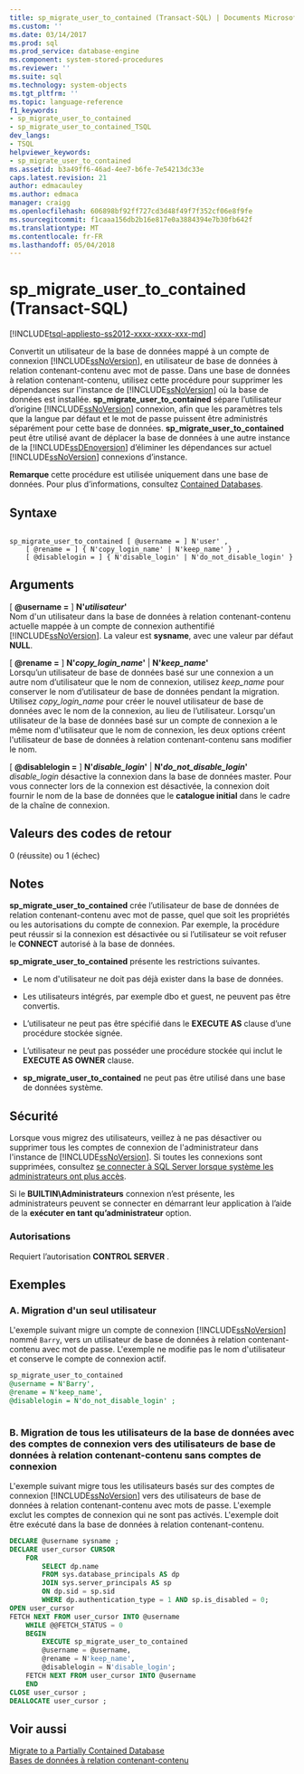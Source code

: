 ```yaml
---
title: sp_migrate_user_to_contained (Transact-SQL) | Documents Microsoft
ms.custom: ''
ms.date: 03/14/2017
ms.prod: sql
ms.prod_service: database-engine
ms.component: system-stored-procedures
ms.reviewer: ''
ms.suite: sql
ms.technology: system-objects
ms.tgt_pltfrm: ''
ms.topic: language-reference
f1_keywords:
- sp_migrate_user_to_contained
- sp_migrate_user_to_contained_TSQL
dev_langs:
- TSQL
helpviewer_keywords:
- sp_migrate_user_to_contained
ms.assetid: b3a49ff6-46ad-4ee7-b6fe-7e54213dc33e
caps.latest.revision: 21
author: edmacauley
ms.author: edmaca
manager: craigg
ms.openlocfilehash: 606898bf92ff727cd3d48f49f7f352cf06e8f9fe
ms.sourcegitcommit: f1caaa156db2b16e817e0a3884394e7b30fb642f
ms.translationtype: MT
ms.contentlocale: fr-FR
ms.lasthandoff: 05/04/2018
---
```

# <a name="spmigrateusertocontained-transact-sql"></a>sp_migrate_user_to_contained (Transact-SQL)
[!INCLUDE[tsql-appliesto-ss2012-xxxx-xxxx-xxx-md](../../includes/tsql-appliesto-ss2012-xxxx-xxxx-xxx-md.md)]

  Convertit un utilisateur de la base de données mappé à un compte de connexion [!INCLUDE[ssNoVersion](../../includes/ssnoversion-md.md)], en utilisateur de base de données à relation contenant-contenu avec mot de passe. Dans une base de données à relation contenant-contenu, utilisez cette procédure pour supprimer les dépendances sur l'instance de [!INCLUDE[ssNoVersion](../../includes/ssnoversion-md.md)] où la base de données est installée. **sp_migrate_user_to_contained** sépare l’utilisateur d’origine [!INCLUDE[ssNoVersion](../../includes/ssnoversion-md.md)] connexion, afin que les paramètres tels que la langue par défaut et le mot de passe puissent être administrés séparément pour cette base de données. **sp_migrate_user_to_contained** peut être utilisé avant de déplacer la base de données à une autre instance de la [!INCLUDE[ssDEnoversion](../../includes/ssdenoversion-md.md)] d’éliminer les dépendances sur actuel [!INCLUDE[ssNoVersion](../../includes/ssnoversion-md.md)] connexions d’instance.  
  
 **Remarque** cette procédure est utilisée uniquement dans une base de données. Pour plus d’informations, consultez [Contained Databases](../../relational-databases/databases/contained-databases.md).  
  
## <a name="syntax"></a>Syntaxe  
  
```  
  
sp_migrate_user_to_contained [ @username = ] N'user' ,   
    [ @rename = ] { N'copy_login_name' | N'keep_name' } ,   
    [ @disablelogin = ] { N'disable_login' | N'do_not_disable_login' }   
```  
  
## <a name="arguments"></a>Arguments  
 [ **@username =** ] **N'***utilisateur***'**  
 Nom d'un utilisateur dans la base de données à relation contenant-contenu actuelle mappée à un compte de connexion authentifié [!INCLUDE[ssNoVersion](../../includes/ssnoversion-md.md)]. La valeur est **sysname**, avec une valeur par défaut **NULL**.  
  
 [ **@rename =** ] **N'***copy_login_name***'** | **N'***keep_name***'**  
 Lorsqu’un utilisateur de base de données basé sur une connexion a un autre nom d’utilisateur que le nom de connexion, utilisez *keep_name* pour conserver le nom d’utilisateur de base de données pendant la migration. Utilisez *copy_login_name* pour créer le nouvel utilisateur de base de données avec le nom de la connexion, au lieu de l’utilisateur. Lorsqu'un utilisateur de la base de données basé sur un compte de connexion a le même nom d'utilisateur que le nom de connexion, les deux options créent l'utilisateur de base de données à relation contenant-contenu sans modifier le nom.  
  
 [ **@disablelogin =** ] **N'***disable_login***'** | **N'***do_not_disable_login***'**  
 *disable_login* désactive la connexion dans la base de données master. Pour vous connecter lors de la connexion est désactivée, la connexion doit fournir le nom de la base de données que le **catalogue initial** dans le cadre de la chaîne de connexion.  
  
## <a name="return-code-values"></a>Valeurs des codes de retour  
 0 (réussite) ou 1 (échec)  
  
## <a name="remarks"></a>Notes  
 **sp_migrate_user_to_contained** crée l’utilisateur de base de données de relation contenant-contenu avec mot de passe, quel que soit les propriétés ou les autorisations du compte de connexion. Par exemple, la procédure peut réussir si la connexion est désactivée ou si l’utilisateur se voit refuser le **CONNECT** autorisé à la base de données.  
  
 **sp_migrate_user_to_contained** présente les restrictions suivantes.  
  
-   Le nom d'utilisateur ne doit pas déjà exister dans la base de données.  
  
-   Les utilisateurs intégrés, par exemple dbo et guest, ne peuvent pas être convertis.  
  
-   L’utilisateur ne peut pas être spécifié dans le **EXECUTE AS** clause d’une procédure stockée signée.  
  
-   L’utilisateur ne peut pas posséder une procédure stockée qui inclut le **EXECUTE AS OWNER** clause.  
  
-   **sp_migrate_user_to_contained** ne peut pas être utilisé dans une base de données système.  
  
## <a name="security"></a>Sécurité  
 Lorsque vous migrez des utilisateurs, veillez à ne pas désactiver ou supprimer tous les comptes de connexion de l'administrateur dans l'instance de [!INCLUDE[ssNoVersion](../../includes/ssnoversion-md.md)]. Si toutes les connexions sont supprimées, consultez [se connecter à SQL Server lorsque système les administrateurs ont plus accès](../../database-engine/configure-windows/connect-to-sql-server-when-system-administrators-are-locked-out.md).  
  
 Si le **BUILTIN\Administrateurs** connexion n’est présente, les administrateurs peuvent se connecter en démarrant leur application à l’aide de la **exécuter en tant qu’administrateur** option.  
  
### <a name="permissions"></a>Autorisations  
 Requiert l’autorisation **CONTROL SERVER** .  
  
## <a name="examples"></a>Exemples  
  
### <a name="a-migrating-a-single-user"></a>A. Migration d'un seul utilisateur  
 L'exemple suivant migre un compte de connexion [!INCLUDE[ssNoVersion](../../includes/ssnoversion-md.md)] nommé `Barry`, vers un utilisateur de base de données à relation contenant-contenu avec mot de passe. L'exemple ne modifie pas le nom d'utilisateur et conserve le compte de connexion actif.  
  
```sql  
sp_migrate_user_to_contained   
@username = N'Barry',  
@rename = N'keep_name',  
@disablelogin = N'do_not_disable_login' ;  
  
```  
  
### <a name="b-migrating-all-database-users-with-logins-to-contained-database-users-without-logins"></a>B. Migration de tous les utilisateurs de la base de données avec des comptes de connexion vers des utilisateurs de base de données à relation contenant-contenu sans comptes de connexion  
 L'exemple suivant migre tous les utilisateurs basés sur des comptes de connexion [!INCLUDE[ssNoVersion](../../includes/ssnoversion-md.md)] vers des utilisateurs de base de données à relation contenant-contenu avec mots de passe. L'exemple exclut les comptes de connexion qui ne sont pas activés. L'exemple doit être exécuté dans la base de données à relation contenant-contenu.  
  
```sql  
DECLARE @username sysname ;  
DECLARE user_cursor CURSOR  
    FOR   
        SELECT dp.name   
        FROM sys.database_principals AS dp  
        JOIN sys.server_principals AS sp   
        ON dp.sid = sp.sid  
        WHERE dp.authentication_type = 1 AND sp.is_disabled = 0;  
OPEN user_cursor  
FETCH NEXT FROM user_cursor INTO @username  
    WHILE @@FETCH_STATUS = 0  
    BEGIN  
        EXECUTE sp_migrate_user_to_contained   
        @username = @username,  
        @rename = N'keep_name',  
        @disablelogin = N'disable_login';  
    FETCH NEXT FROM user_cursor INTO @username  
    END  
CLOSE user_cursor ;  
DEALLOCATE user_cursor ;  
```  
  
## <a name="see-also"></a>Voir aussi  
 [Migrate to a Partially Contained Database](../../relational-databases/databases/migrate-to-a-partially-contained-database.md)   
 [Bases de données à relation contenant-contenu](../../relational-databases/databases/contained-databases.md)  
  
  
